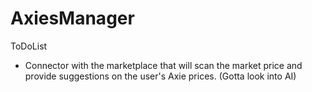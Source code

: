 # AxiesManager

ToDoList
- Connector with the marketplace that will scan the market price and provide suggestions on the user's Axie prices. (Gotta look into AI)
